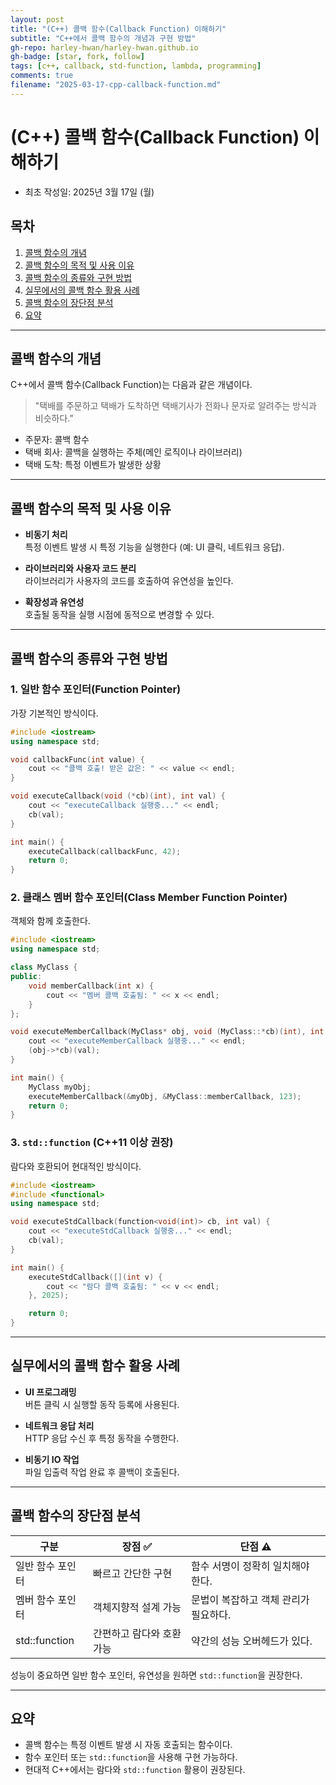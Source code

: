 ```yaml
---
layout: post
title: "(C++) 콜백 함수(Callback Function) 이해하기"
subtitle: "C++에서 콜백 함수의 개념과 구현 방법"
gh-repo: harley-hwan/harley-hwan.github.io
gh-badge: [star, fork, follow]
tags: [c++, callback, std-function, lambda, programming]
comments: true
filename: "2025-03-17-cpp-callback-function.md"
---
```



# (C++) 콜백 함수(Callback Function) 이해하기

- 최초 작성일: 2025년 3월 17일 (월)

## 목차

1. [콜백 함수의 개념](#콜백-함수의-개념)
2. [콜백 함수의 목적 및 사용 이유](#콜백-함수의-목적-및-사용-이유)
3. [콜백 함수의 종류와 구현 방법](#콜백-함수의-종류와-구현-방법)
4. [실무에서의 콜백 함수 활용 사례](#실무에서의-콜백-함수-활용-사례)
5. [콜백 함수의 장단점 분석](#콜백-함수의-장단점-분석)
6. [요약](#요약)

---

## 콜백 함수의 개념

C++에서 콜백 함수(Callback Function)는 다음과 같은 개념이다.

> "택배를 주문하고 택배가 도착하면 택배기사가 전화나 문자로 알려주는 방식과 비슷하다."

- 주문자: 콜백 함수
- 택배 회사: 콜백을 실행하는 주체(메인 로직이나 라이브러리)
- 택배 도착: 특정 이벤트가 발생한 상황

---

## 콜백 함수의 목적 및 사용 이유

- **비동기 처리**  
  특정 이벤트 발생 시 특정 기능을 실행한다 (예: UI 클릭, 네트워크 응답).

- **라이브러리와 사용자 코드 분리**  
  라이브러리가 사용자의 코드를 호출하여 유연성을 높인다.

- **확장성과 유연성**  
  호출될 동작을 실행 시점에 동적으로 변경할 수 있다.

---

## 콜백 함수의 종류와 구현 방법

### 1. 일반 함수 포인터(Function Pointer)
가장 기본적인 방식이다.

```cpp
#include <iostream>
using namespace std;

void callbackFunc(int value) {
    cout << "콜백 호출! 받은 값은: " << value << endl;
}

void executeCallback(void (*cb)(int), int val) {
    cout << "executeCallback 실행중..." << endl;
    cb(val);
}

int main() {
    executeCallback(callbackFunc, 42);
    return 0;
}
```

### 2. 클래스 멤버 함수 포인터(Class Member Function Pointer)
객체와 함께 호출한다.

```cpp
#include <iostream>
using namespace std;

class MyClass {
public:
    void memberCallback(int x) {
        cout << "멤버 콜백 호출됨: " << x << endl;
    }
};

void executeMemberCallback(MyClass* obj, void (MyClass::*cb)(int), int val) {
    cout << "executeMemberCallback 실행중..." << endl;
    (obj->*cb)(val);
}

int main() {
    MyClass myObj;
    executeMemberCallback(&myObj, &MyClass::memberCallback, 123);
    return 0;
}
```

### 3. `std::function` (C++11 이상 권장)
람다와 호환되어 현대적인 방식이다.

```cpp
#include <iostream>
#include <functional>
using namespace std;

void executeStdCallback(function<void(int)> cb, int val) {
    cout << "executeStdCallback 실행중..." << endl;
    cb(val);
}

int main() {
    executeStdCallback([](int v) {
        cout << "람다 콜백 호출됨: " << v << endl;
    }, 2025);

    return 0;
}
```

---

## 실무에서의 콜백 함수 활용 사례

- **UI 프로그래밍**  
  버튼 클릭 시 실행할 동작 등록에 사용된다.

- **네트워크 응답 처리**  
  HTTP 응답 수신 후 특정 동작을 수행한다.

- **비동기 IO 작업**  
  파일 입출력 작업 완료 후 콜백이 호출된다.

---

## 콜백 함수의 장단점 분석

| 구분          | 장점 ✅                       | 단점 ⚠️                             |
|---------------|-------------------------------|-------------------------------------|
| 일반 함수 포인터 | 빠르고 간단한 구현               | 함수 서명이 정확히 일치해야 한다.     |
| 멤버 함수 포인터 | 객체지향적 설계 가능              | 문법이 복잡하고 객체 관리가 필요하다. |
| std::function | 간편하고 람다와 호환 가능          | 약간의 성능 오버헤드가 있다.        |

성능이 중요하면 일반 함수 포인터, 유연성을 원하면 `std::function`을 권장한다.

---

## 요약

- 콜백 함수는 특정 이벤트 발생 시 자동 호출되는 함수이다.
- 함수 포인터 또는 `std::function`을 사용해 구현 가능하다.
- 현대적 C++에서는 람다와 `std::function` 활용이 권장된다.


